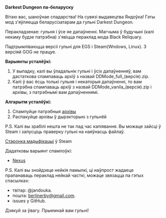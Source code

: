 **Darkest Dungeon па-беларуску**

Вітаю вас, шаноўнае спадарства! На сувязі выдавецтва Яндоўка!
Гэты мод з'яўляецца беларусізатарам да гульні Darkest Dungeon.


Перакладзенае: гульня і ўсе яе дапаўненні. Магчыма ў будучыні (калі некаму будзе патрэбна) з'явіцца пераклад мода Black Reliquary.

Падтрымліваюцца версіі гульні для EGS і Steam(Wndows, Linux). З версіяй GOG не працуе. 


**Варыянты усталёўкі:**
 1. У выпадку, калі вы ўладальнік гульні і ўсіх дапаўненняў, вам дастаткова спампаваць архіў з назвай DDMode_full_(версія).zip.
 2. Калі ў вас ёсць толькі гульня і некаторыя дапаўненні, то вам патрэбна спампаваць архіў з назвай DDMode_vanila_(версія).zip і архівы, з патрэбнымі вам дапаўненнямі.


**Алгарытм усталёўкі:**
1. Спампуйце патрэбныя [архівы](https://github.com/BerlinerBY/Darkest-Dungeon-Mod/releases)
2. Распакуйце архівы ў дырэкторыю з гульнёй

P.S.
Калі вы зрабілі нешта не так пад час капіявання. Вы можаце зайсці ў Steam і запусціць праверку гульні на наяўнасць файлаў.

[Старонка мадыфікацыі](https://steamcommunity.com/sharedfiles/filedetails/?id=3252114339) ў Steam

Дадатковы варыянт спампоўкі:
- [Nexus](https://www.nexusmods.com/darkestdungeon/mods/1779) 


P.S. Калі вы знойдзеце нейкія памылкі, ці наўпрост жадаеце прапанаваць пераклад нейкай часткі, можаце звязацца па гэтых спасылках: 
- твітар: @jandouka.
- пошта: berlinerby@gmail.com.
- issues у GitHub.

Дзякуй за ўвагу. Прыемнай вам гульні!
